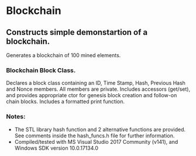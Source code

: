 # Blockchain
## Constructs simple demonstartion of a blockchain.

Generates a blockchain of 100 mined elements.

### Blockchain Block Class.

Declares a block class containing an ID, Time Stamp, Hash, Previous Hash and Nonce members. All members are private. Includes accessors (get/set), and provides appropriate ctor for genesis block creation and follow-on chain blocks. Includes a formatted print function.

### Notes:
* The STL library hash function and 2 alternative functions are provided. See comments inside the hash_funcs.h file for further information.
* Compiled/tested with MS Visual Studio 2017 Community (v141), and Windows SDK version 10.0.17134.0

